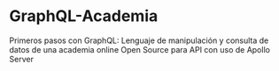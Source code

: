 # GraphQL-Academia

Primeros pasos con GraphQL: Lenguaje de manipulación y consulta de datos de una academia online Open Source para API con uso de Apollo Server

